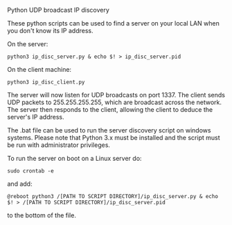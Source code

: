 Python UDP broadcast IP discovery

These python scripts can be used to find a server on your local LAN when you don't know its IP address.

On the server:
```
python3 ip_disc_server.py & echo $! > ip_disc_server.pid
```

On the client machine:
```
python3 ip_disc_client.py
```

The server will now listen for UDP broadcasts on port 1337. The client sends UDP packets to 255.255.255.255, which are broadcast across the network. The server then responds to the client, allowing the client to deduce the server's IP address.

The .bat file can be used to run the server discovery script on windows systems. Please note that Python 3.x must be installed and the script must be run with administrator privileges.


To run the server on boot on a Linux server do:
```
sudo crontab -e
```
and add:
```
@reboot python3 /[PATH TO SCRIPT DIRECTORY]/ip_disc_server.py & echo $! > /[PATH TO SCRIPT DIRECTORY]/ip_disc_server.pid
```
to the bottom of the file.
